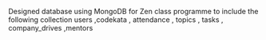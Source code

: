 Designed database using MongoDB for Zen class programme to include the following collection
users ,codekata , attendance , topics , tasks , company_drives ,mentors
